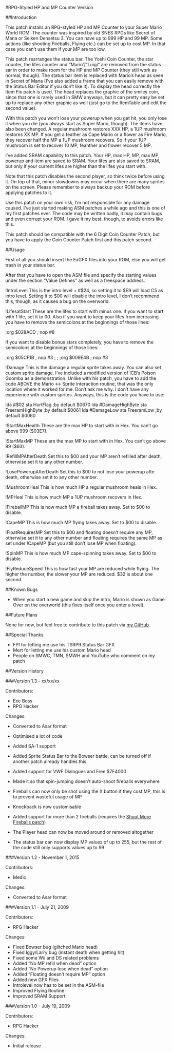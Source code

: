 #RPG-Styled HP and MP Counter Version


##Introduction

This patch installs an RPG-styled HP and MP Counter to your Super Mario World ROM. The counter was inspired by old SNES RPGs like Secret of Mana or Seiken Densetsu 3. You can have up to 999 HP and 99 MP. Some actions (like shooting Fireballs, Flying etc.) can be set up to cost MP. In that case you can’t use them if your MP are too low.

This patch rearranges the status bar. The Yoshi Coin Counter, the star counter, the lifes counter and “Mario”/“Luigi” are removed from the status sar in order to make room for the HP and MP Counter (they still work as normal, though). The status bar item is replaced with Mario’s head as seen in Secret of Mana (I’ve also added a frame that you can easily remove with the Status Bar Editor if you don’t like it). To display the head correctly the Item Fix patch is used. The head replaces the graphic of the smiley coin, since that one is rarely used in SMW anyways, but it can pretty easy be set up to replace any other graphic as well (just go to the ItemTable and edit the second value).

With this patch you won’t lose your powerup when you get hit, you only lose it when you die (you always start as Super Mario, though). The items have also been changed. A regular mushroom restores XXX HP, a 1UP mushroom restores XX MP. If you get a feather as Cape Mario or a flower as Fire Mario, they recover half the MP a 1UP mushroom recovers. So if your 1UP mushroom is set to recover 10 MP, feahther and flower recover 5 MP.

I’ve added SRAM capability to this patch. Your HP, max HP, MP, max MP, powerup and item are saved to SRAM. Your lifes are also saved to SRAM, but only if your current lifes are higher than the lifes you start with.

Note that this patch disables the second player, so think twice before using it. On top of that, minor slowdowns may occur when there are many sprites on the screen. Please remember to always backup your ROM before applying patches to it.

Use this patch on your own risk, I’m not responsible for any damage caused. I’ve just started making ASM patches a while ago and this is one of my first patches ever. The code may be written badly, it may contain bugs and even corrupt your ROM. I gave it my best, though, to avoids errors like this.

This patch should be compatible with the 6 Digit Coin Counter Patch, but you have to apply the Coin Counter Patch first and this patch second.


##Usage

First of all you should insert the ExGFX files into your ROM, else you will get trash in your status bar.

After that you have to open the ASM file and specify the starting values under the section “Value Defines” as well as a freespace address.


!IntroLevel
This is the intro level + #$24, so setting it to $E9 will load C5 as intro level. Setting it to $00 will disable the intro level, I don’t recommend this, though, as it causes a bug on the overworld.


!LifesatStart
These are the lifes to start with minus one. If you want to start with 1 life, set it to 00. Also if you want to keep your lifes from increasing you have to remove the semicolons at the beginnings of those lines:

;org $028ACD
;        nop #8

If you want to disable bonus stars completely, you have to remove the semicolons at the beginnings of those lines:

;org $05CF1B
;        nop #3
;
;
;org $009E4B
;        nop #3


!Damage
This is the damage a regular sprite takes away. You can also set custom sprite damage. I’ve included a modified version of ICB’s Poison Goomba as a demonstration. Unlike with his patch, you have to add the code ABOVE the Mario <-> Sprite interaction routine, that was the only location where it worked for me. Don’t ask me why. I don’t have any experience with custom sprites. Anyways, this is the code you have to use:

lda #$02
sta HurtFlag           ;by default $0670
lda #DamageHighByte
sta FreeramHighByte    ;by default $0061
lda #DamageLow
sta FreeramLow         ;by default $0060


!StartMaxHealth
These are the max HP to start with in Hex. You can’t go above 999 ($03E7).


!StartMaxMP
These are the max MP to start with in Hex. You can’t go above 99 ($63).


!RefillMPAfterDeath
Set this to $00 and your MP aren’t refilled after death, otherwise set it to any other number.


!LosePowerupAfterDeath
Set this to $00 to not lose your powerup afte death, otherwise set it to any other number.


!MushroomHeal
This is how much HP a regular mushroom heals in Hex.


!MPHeal
This is how much MP a 1UP mushroom recovers in Hex.


!FireballMP
This is how much MP a fireball takes away. Set to $00 to disable.


!CapeMP
This is how much MP flying takes away. Set to $00 to disable.


!FloatRequiresMP
Set this to $00 and floating doesn’t require any MP, otherwise set it to any other number and floating requires the same MP as set under !CapeMP (but you still don’t lose MP when floating).


!SpinMP
This is how much MP cape-spinning takes away. Set to $00 to disable.


!FlyReduceSpeed
This is how fast your MP are reduced while flying. The higher the number, the slower your MP are reduced. $32 is about one second.


##Known Bugs

- When you start a new game and skip the intro, Mario is shown as Game Over on the overworld (this fixes itself once you enter a level).


##Future Plans

None for now, but feel free to contribute to this patch via [my GitHub](https://github.com/RPGHacker/SMW-Workspace/).


##Special Thanks

- FPI for letting me use his TSRPR Status Bar GFX
- Mert for letting me use his custom Mario head
- People on SMWC, TMN, SMWH and YouTube who comment on my patch


##Version History

###Version 1.3 - xx/xx/xx

Contributors:
- Exe Boss
- RPG Hacker

Changes:
- Converted to Asar format

- Optimised a lot of code
- Added SA-1 support
- Added Sprite Status Bar to the Bowser battle, can be turned off if another patch already handles this
- Added support for VWF Dialogues and Free $7F4000
- Made it so that spin-jumping doesn’t auto-shoot fireballs everywhere
- Fireballs can now only be shot using the X button if they cost MP, this is to prevent wasteful usage of MP
- Knockback is now customisable
- Added support for more than 2 fireballs (requires the [Shoot More Fireballs patch](https://www.smwcentral.net/?p=section&a=details&id=4469))
- The Player head can now be moved around or removed altogether
- The status bar can now display MP values of up to 255, but the rest of the code still only supports values up to 99


###Version 1.2 - November 1, 2015

Contributors:
- Medic

Changes:
- Converted to Asar format


###Version 1.1 - July 21, 2009

Contributors:
- RPG Hacker

Changes:
- Fixed Bowser bug (glitched Mario head)
- Fixed Iggy/Larry bug (instant death when getting hit)
- Fixed some Wii and DS related problems
- Added “No MP refill when dead” option
- Added “No Powerup lose when dead” option
- Added “Floating doesn’t require MP” option
- Added new GFX Files
- Introlevel now has to be set in the ASM-file
- Improved Flying Routine
- Improved SRAM Support


###Version 1.0 - July 19, 2009

Contributors:
- RPG Hacker

Changes:
- Initial release
